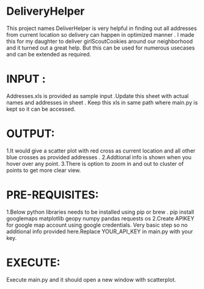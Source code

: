 # DeliveryHelper
This project names DeliverHelper is very helpful in finding out all addresses from current location so delivery can happen in optimized manner .
I made this for my daughter to deliver girlScoutCookies around our neighborhood and it turned out a great help.
But this can be used for numerous usecases and can be extended as required.

# INPUT : 
Addresses.xls is provided as sample input .Update this sheet with actual names and addresses in sheet .
Keep this xls in same path where main.py is kept so it can be accessed.

# OUTPUT:
1.It would give a scatter plot with red cross as current location and all other blue crosses as provided addresses .
2.Addtional info is shown when you hover over any point.
3.There is option to zoom in and out to cluster of points to get more clear view.

# PRE-REQUISITES: 
1.Below python libraries needs to be installed using pip or brew .
 pip install googlemaps matplotlib geopy numpy pandas requests os
2.Create APIKEY for google map account using google credentials. Very basic step so no additional info provided here.Replace YOUR_API_KEY in main.py with your key.

# EXECUTE:
Execute main.py and it should open a new window with scatterplot.
